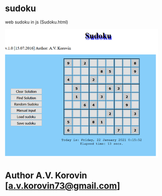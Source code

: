 # sudoku
web sudoku in js (Sudoku.html)

![alt text](sudoku.png?raw=true)


# Author A.V. Korovin [a.v.korovin73@gmail.com]
